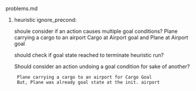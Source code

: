 problems.md


1. heuristic ignore_precond:

	shoule consider if an action causes multiple goal conditions?
		Plane carrying a cargo to an airport
			Cargo at Airport goal
				and 
			Plane at Airport goal


	should check if goal state reached to terminate heuristic run?

	Should consider an action undoing a goal condition for sake of another?

		Plane carrying a cargo to an airport for Cargo Goal
		But, Plane was already goal state at the init. airport
